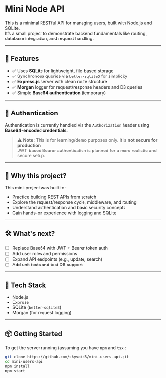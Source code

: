 # Mini Node API

This is a minimal RESTful API for managing users, built with Node.js and SQLite.  
It’s a small project to demonstrate backend fundamentals like routing, database integration, and request handling.

---

## 🚀 Features

- ✅ Uses **SQLite** for lightweight, file-based storage  
- ✅ Synchronous queries via `better-sqlite3` for simplicity  
- ✅ **Express.js** server with clean route structure  
- ✅ **Morgan** logger for request/response headers and DB queries  
- ✅ Simple **Base64 authentication** (temporary)

---

## 🔐 Authentication

Authentication is currently handled via the `Authorization` header using **Base64-encoded credentials**.

> ⚠️ **Note:** This is for learning/demo purposes only. It is **not secure for production**.  
> JWT-based Bearer authentication is planned for a more realistic and secure setup.

---

## 🎯 Why this project?

This mini-project was built to:

- Practice building REST APIs from scratch  
- Explore the request/response cycle, middleware, and routing  
- Understand authentication and basic security concepts  
- Gain hands-on experience with logging and SQLite

---

## 🛠 What's next?

- [ ] Replace Base64 with JWT + Bearer token auth  
- [ ] Add user roles and permissions  
- [ ] Expand API endpoints (e.g., update, search)  
- [ ] Add unit tests and test DB support

---

## 🧪 Tech Stack

- Node.js  
- Express  
- SQLite (`better-sqlite3`)  
- Morgan (for request logging)

---

## 📦 Getting Started

To get the server running (assuming you have `npm` and `tsx`):

```bash
git clone https://github.com/skyvoid3/mini-users-api.git
cd mini-users-api
npm install
npm start
